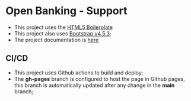 # Open Banking - Support

- This project uses the [HTML5 Boilerplate](https://github.com/h5bp/html5-boilerplate)
- This project also uses [Bootstrap v4.5.3](https://getbootstrap.com/);
- The project documentation is [here](/doc/TOC.md)

## CI/CD

- This project uses Github actions to build and deploy;
- The **gh-pages** branch is configured to host the page in Github pages, this branch is automatically updated after any change in the **main** branch;
